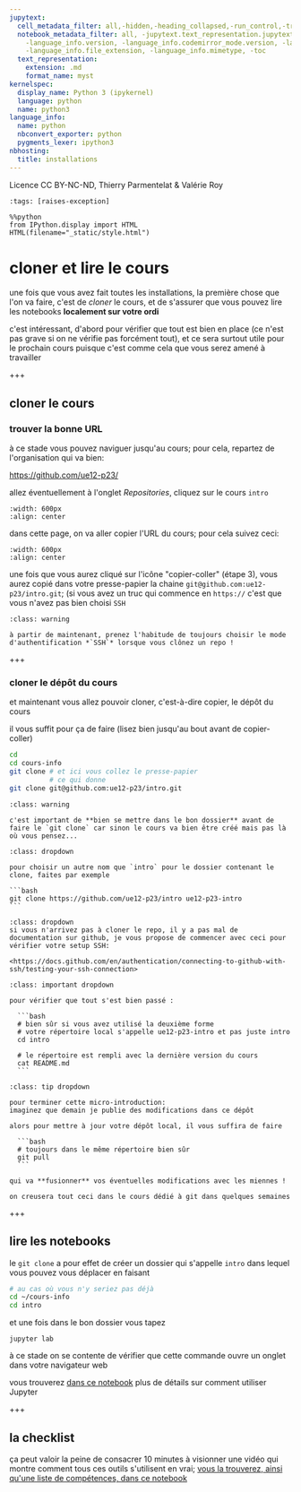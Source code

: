 ```yaml
---
jupytext:
  cell_metadata_filter: all,-hidden,-heading_collapsed,-run_control,-trusted
  notebook_metadata_filter: all, -jupytext.text_representation.jupytext_version, -jupytext.text_representation.format_version,
    -language_info.version, -language_info.codemirror_mode.version, -language_info.codemirror_mode,
    -language_info.file_extension, -language_info.mimetype, -toc
  text_representation:
    extension: .md
    format_name: myst
kernelspec:
  display_name: Python 3 (ipykernel)
  language: python
  name: python3
language_info:
  name: python
  nbconvert_exporter: python
  pygments_lexer: ipython3
nbhosting:
  title: installations
---
```


Licence CC BY-NC-ND, Thierry Parmentelat & Valérie Roy

```{code-cell} ipython3
:tags: [raises-exception]

%%python
from IPython.display import HTML
HTML(filename="_static/style.html")
```

# cloner et lire le cours

une fois que vous avez fait toutes les installations, la première chose que l'on va faire, c'est de *cloner* le cours, et de s'assurer que vous pouvez lire les notebooks **localement sur votre ordi**

c'est intéressant, d'abord pour vérifier que tout est bien en place (ce n'est pas grave si on ne vérifie pas forcément tout), et ce sera surtout utile pour le prochain cours puisque c'est comme cela que vous serez amené à travailler

+++

## cloner le cours


### trouver la bonne URL

à ce stade vous pouvez naviguer jusqu'au cours; pour cela, repartez de l'organisation qui va bien:

<https://github.com/ue12-p23/>

allez éventuellement à l'onglet *Repositories*, cliquez sur le cours `intro`

```{image} media/github-orga.png
:width: 600px
:align: center
```

dans cette page, on va aller copier l'URL du cours; pour cela suivez ceci:

```{image} media/github-choose-ssh.png
:width: 600px
:align: center
```

une fois que vous aurez cliqué sur l'icône "copier-coller" (étape 3), vous aurez copié dans votre presse-papier la chaine `git@github.com:ue12-p23/intro.git`; (si vous avez un truc qui commence en `https://` c'est que vous n'avez pas bien choisi `SSH`

```{admonition} prenez toujours SSH
:class: warning

à partir de maintenant, prenez l'habitude de toujours choisir le mode d'authentification *`SSH`* lorsque vous clônez un repo !
```

+++

### cloner le dépôt du cours

et maintenant vous allez pouvoir cloner, c'est-à-dire copier, le dépôt du cours

il vous suffit pour ça de faire (lisez bien jusqu'au bout avant de copier-coller)

```bash
cd
cd cours-info
git clone # et ici vous collez le presse-papier
          # ce qui donne
git clone git@github.com:ue12-p23/intro.git
```

````{admonition} attention toutefois
:class: warning

c'est important de **bien se mettre dans le bon dossier** avant de faire le `git clone` car sinon le cours va bien être créé mais pas là où vous pensez...
````

````{admonition} un autre nom ?
:class: dropdown

pour choisir un autre nom que `intro` pour le dossier contenant le clone, faites par exemple

```bash
git clone https://github.com/ue12-p23/intro ue12-p23-intro
```
````

````{admonition} si ça échoue ?
:class: dropdown
si vous n'arrivez pas à cloner le repo, il y a pas mal de documentation sur github, je vous propose de commencer avec ceci pour vérifier votre setup SSH:

<https://docs.github.com/en/authentication/connecting-to-github-with-ssh/testing-your-ssh-connection>
````

````{admonition} on vérifie le clone
:class: important dropdown

pour vérifier que tout s'est bien passé :

  ```bash
  # bien sûr si vous avez utilisé la deuxième forme
  # votre répertoire local s'appelle ue12-p23-intro et pas juste intro
  cd intro

  # le répertoire est rempli avec la dernière version du cours
  cat README.md
  ```
````

````{admonition} suivre les évolutions futures
:class: tip dropdown

pour terminer cette micro-introduction:  
imaginez que demain je publie des modifications dans ce dépôt

alors pour mettre à jour votre dépôt local, il vous suffira de faire

  ```bash
  # toujours dans le même répertoire bien sûr
  git pull
  ```

qui va **fusionner** vos éventuelles modifications avec les miennes !

on creusera tout ceci dans le cours dédié à git dans quelques semaines
````

+++

## lire les notebooks

le `git clone` a pour effet de créer un dossier qui s'appelle `intro` dans lequel vous pouvez vous déplacer en faisant

  ```bash
  # au cas où vous n'y seriez pas déjà
  cd ~/cours-info
  cd intro
  ```

et une fois dans le bon dossier vous tapez
```
jupyter lab
```


à ce stade on se contente de vérifier que cette commande ouvre un onglet dans votre navigateur web  

vous trouverez [dans ce notebook](label-notebooks-locally) plus de détails sur comment utiliser Jupyter

+++

## la checklist

ça peut valoir la peine de consacrer 10 minutes à visionner une vidéo qui montre comment tous ces outils s'utilisent en vrai; [vous la trouverez, ainsi qu'une liste de compétences, dans ce notebook](label-checklist)
